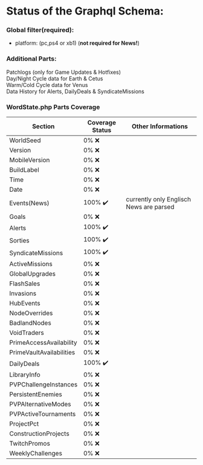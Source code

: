 # Status of the Graphql Schema:

### Global filter(required):

-  platform:  (pc,ps4 or xb1)  (**not required for News!**)

### Additional Parts:

Patchlogs (only  for Game  Updates & Hotfixes)  
Day/Night Cycle data for Earth & Cetus   
Warm/Cold Cycle data for Venus  
Data History for Alerts, DailyDeals & SyndicateMissions   


### WordState.php Parts Coverage

| Section                  | Coverage Status         | Other Informations                       |
| ------------------------ | ----------------------- | ---------------------------------------- |
| WorldSeed                | 0% :x:                  |                                          |
| Version                  | 0% :x:                  |                                          |
| MobileVersion            | 0% :x:                  |                                          |
| BuildLabel               | 0% :x:                  |                                          |
| Time                     | 0% :x:                  |                                          |
| Date                     | 0% :x:                  |                                          |
| Events(News)             | 100% :heavy_check_mark: | currently  only Englisch News are parsed |
| Goals                    | 0% :x:                  |                                          |
| Alerts                   | 100% :heavy_check_mark: |                                          |
| Sorties| 100% :heavy_check_mark:||
| SyndicateMissions        | 100% :heavy_check_mark: |                                          |
| ActiveMissions           | 0% :x:                  |                                          |
| GlobalUpgrades           | 0% :x:                  |                                          |
| FlashSales               | 0% :x:                  |                                          |
| Invasions                | 0% :x:                  |                                          |
| HubEvents                | 0% :x:                  |                                          |
| NodeOverrides            | 0% :x:                  |                                          |
| BadlandNodes             | 0% :x:                  |                                          |
| VoidTraders              | 0% :x:                  |                                          |
| PrimeAccessAvailability  | 0% :x:                  |                                          |
| PrimeVaultAvailabilities | 0% :x:                  |                                          |
| DailyDeals               | 100% :heavy_check_mark: |                                          |
| LibraryInfo              | 0% :x:                  |                                          |
| PVPChallengeInstances    | 0% :x:                  |                                          |
| PersistentEnemies        | 0% :x:                  |                                          |
| PVPAlternativeModes      | 0% :x:                  |                                          |
| PVPActiveTournaments     | 0% :x:                  |                                          |
| ProjectPct               | 0% :x:                  |                                          |
| ConstructionProjects     | 0% :x:                  |                                          |
| TwitchPromos             | 0% :x:                  |                                          |
| WeeklyChallenges         | 0% :x:                  |                                          |



